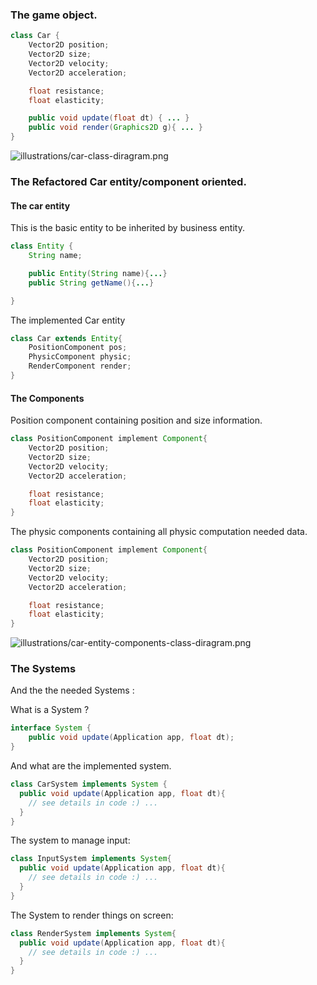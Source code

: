 ### The game object.

```Java
class Car {
    Vector2D position;
    Vector2D size;
    Vector2D velocity;
    Vector2D acceleration;

    float resistance;
    float elasticity;

    public void update(float dt) { ... }
    public void render(Graphics2D g){ ... }
}
```

![illustrations/car-class-diragram.png](illustrations/car-class-diragram.png 
'Car UML class diagram')

### The Refactored Car entity/component oriented.

#### The car entity

This is the basic entity to be inherited by business entity.
```Java
class Entity {
    String name;

    public Entity(String name){...}
    public String getName(){...}

}
```

The implemented Car entity

```Java
class Car extends Entity{
    PositionComponent pos;
    PhysicComponent physic;
    RenderComponent render;
}
```

#### The Components

Position component containing position and size information.

```Java
class PositionComponent implement Component{
    Vector2D position;
    Vector2D size;
    Vector2D velocity;
    Vector2D acceleration;

    float resistance;
    float elasticity;
}
```

The physic components containing all physic computation needed data.

```Java
class PositionComponent implement Component{
    Vector2D position;
    Vector2D size;
    Vector2D velocity;
    Vector2D acceleration;

    float resistance;
    float elasticity;
}
```

![illustrations/car-entity-components-class-diragram.png](illustrations/car-entity-components-class-diragram.png 
'Car UML class diagram')

### The Systems

And the the needed Systems :

What is a System ?

```Java
interface System {
    public void update(Application app, float dt); 
}
```

And what are the implemented system.

```Java
class CarSystem implements System {
  public void update(Application app, float dt){
    // see details in code :) ...
  }
}
```

The system to manage input:

```Java
class InputSystem implements System{
  public void update(Application app, float dt){
    // see details in code :) ...
  }
}
```

The System to render things on screen:

```Java
class RenderSystem implements System{
  public void update(Application app, float dt){
    // see details in code :) ...
  }
}
```
